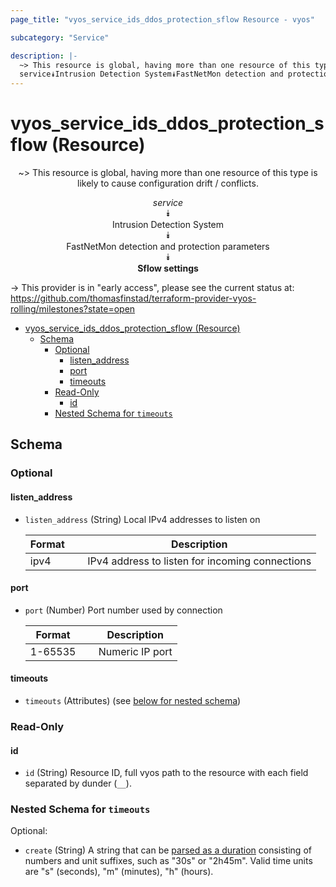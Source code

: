 ```yaml
---
page_title: "vyos_service_ids_ddos_protection_sflow Resource - vyos"

subcategory: "Service"

description: |-
  ~> This resource is global, having more than one resource of this type is likely to cause configuration drift / conflicts.
  service⯯Intrusion Detection System⯯FastNetMon detection and protection parameters⯯Sflow settings
---
```


# vyos_service_ids_ddos_protection_sflow (Resource)
<center>

~> This resource is global, having more than one resource of this type is likely to cause configuration drift / conflicts.

*service*  
⯯  
Intrusion Detection System  
⯯  
FastNetMon detection and protection parameters  
⯯  
**Sflow settings**


</center>

-> This provider is in "early access", please see the current status at: https://github.com/thomasfinstad/terraform-provider-vyos-rolling/milestones?state=open

<!--TOC-->

- [vyos_service_ids_ddos_protection_sflow (Resource)](#vyos_service_ids_ddos_protection_sflow-resource)
  - [Schema](#schema)
    - [Optional](#optional)
      - [listen_address](#listen_address)
      - [port](#port)
      - [timeouts](#timeouts)
    - [Read-Only](#read-only)
      - [id](#id)
    - [Nested Schema for `timeouts`](#nested-schema-for-timeouts)

<!--TOC-->

<!-- schema generated by tfplugindocs -->
## Schema

### Optional

#### listen_address
- `listen_address` (String) Local IPv4 addresses to listen on

    |  Format  &emsp;|  Description                                      |
    |----------|---------------------------------------------------|
    |  ipv4    &emsp;|  IPv4 address to listen for incoming connections  |
#### port
- `port` (Number) Port number used by connection

    |  Format   &emsp;|  Description      |
    |-----------|-------------------|
    |  1-65535  &emsp;|  Numeric IP port  |
#### timeouts
- `timeouts` (Attributes) (see [below for nested schema](#nestedatt--timeouts))

### Read-Only

#### id
- `id` (String) Resource ID, full vyos path to the resource with each field separated by dunder (`__`).

<a id="nestedatt--timeouts"></a>
### Nested Schema for `timeouts`

Optional:

- `create` (String) A string that can be [parsed as a duration](https://pkg.go.dev/time#ParseDuration) consisting of numbers and unit suffixes, such as &#34;30s&#34; or &#34;2h45m&#34;. Valid time units are &#34;s&#34; (seconds), &#34;m&#34; (minutes), &#34;h&#34; (hours).
